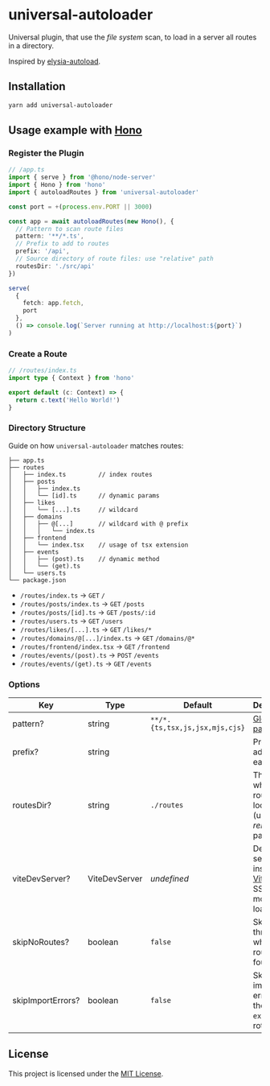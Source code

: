 # universal-autoloader

Universal plugin, that use the _file system_ scan, to load in a server all routes in a directory.

Inspired by [elysia-autoload](https://github.com/kravetsone/elysia-autoload).

## Installation

```sh
yarn add universal-autoloader
```

## Usage example with [Hono](https://hono.dev)

### Register the Plugin

```ts
// /app.ts
import { serve } from '@hono/node-server'
import { Hono } from 'hono'
import { autoloadRoutes } from 'universal-autoloader'

const port = +(process.env.PORT || 3000)

const app = await autoloadRoutes(new Hono(), {
  // Pattern to scan route files
  pattern: '**/*.ts',
  // Prefix to add to routes
  prefix: '/api',
  // Source directory of route files: use "relative" path
  routesDir: './src/api'
})

serve(
  {
    fetch: app.fetch,
    port
  },
  () => console.log(`Server running at http://localhost:${port}`)
)
```

### Create a Route

```ts
// /routes/index.ts
import type { Context } from 'hono'

export default (c: Context) => {
  return c.text('Hello World!')
}
```

### Directory Structure

Guide on how `universal-autoloader` matches routes:

```
├── app.ts
├── routes
│   ├── index.ts         // index routes
│   ├── posts
│   │   ├── index.ts
│   │   └── [id].ts      // dynamic params
│   ├── likes
│   │   └── [...].ts     // wildcard
│   ├── domains
│   │   ├── @[...]       // wildcard with @ prefix
│   │   │   └── index.ts
│   ├── frontend
│   │   └── index.tsx    // usage of tsx extension
│   ├── events
│   │   ├── (post).ts    // dynamic method
│   │   └── (get).ts
│   └── users.ts
└── package.json
```

- `/routes/index.ts` → `GET` `/`
- `/routes/posts/index.ts` → `GET` `/posts`
- `/routes/posts/[id].ts` → `GET` `/posts/:id`
- `/routes/users.ts` → `GET` `/users`
- `/routes/likes/[...].ts` → `GET` `/likes/*`
- `/routes/domains/@[...]/index.ts` → `GET` `/domains/@*`
- `/routes/frontend/index.tsx` → `GET` `/frontend`
- `/routes/events/(post).ts` → `POST` `/events`
- `/routes/events/(get).ts` → `GET` `/events`

### Options

| Key               | Type          | Default                        | Description                                                                    |
| ----------------- | ------------- | ------------------------------ | ------------------------------------------------------------------------------ |
| pattern?          | string        | `**/*.{ts,tsx,js,jsx,mjs,cjs}` | [Glob patterns](https://en.wikipedia.org/wiki/Glob_(programming))              |
| prefix?           | string        | ` `                            | Prefix to be added to each route                                               |
| routesDir?        | string        | `./routes`                     | The folder where routes are located (use a *relative* path)                    |
| viteDevServer?    | ViteDevServer | _undefined_                    | Developer server instance of [Vite](https://vite.dev) to use SSR module loader |
| skipNoRoutes?     | boolean       | `false`                        | Skip the throw error when no routes are found                                  |
| skipImportErrors? | boolean       | `false`                        | Skip the import errors with the `default export` of a rotue file               |

## License

This project is licensed under the [MIT License](LICENSE).
